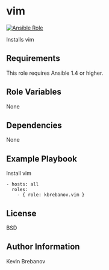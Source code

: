 vim
===

[![Ansible Role](https://img.shields.io/ansible/role/3952.svg)](https://galaxy.ansible.com/list#/roles/3952)

Installs vim

Requirements
------------

This role requires Ansible 1.4 or higher.

Role Variables
--------------

None

Dependencies
------------

None

Example Playbook
----------------

Install vim
```
- hosts: all
  roles:
    - { role: kbrebanov.vim }
```

License
-------

BSD

Author Information
------------------

Kevin Brebanov
